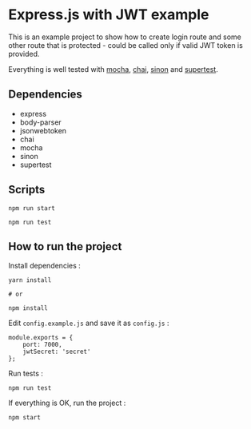 # Express.js with JWT example

This is an example project to show how to create login route and some other
route that is protected - could be called only if valid JWT token is provided.

Everything is well tested with [mocha](https://mochajs.org), [chai](http://chaijs.com), [sinon](http://sinonjs.org) and [supertest](https://github.com/visionmedia/supertest).

## Dependencies

* express
* body-parser
* jsonwebtoken
* chai
* mocha
* sinon
* supertest

## Scripts

`npm run start`

`npm run test`

## How to run the project

Install dependencies :

```
yarn install

# or

npm install
```

Edit `config.example.js` and save it as `config.js` :

```
module.exports = {
    port: 7000,
    jwtSecret: 'secret'
};
```

Run tests :

```
npm run test
```

If everything is OK, run the project :

```
npm start
```

